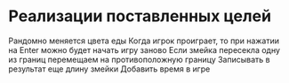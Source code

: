 # Реализации поставленных целей

Рандомно меняется цветa еды
Когда игрок проиграет, то при нажатии на Enter можно будет начать игру заново
Если змейка пересекла одну из границ  перемещаем на противоположную границу
Записывать в результат еще длину змейки
Добавить время в игре 

